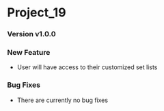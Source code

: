 # Project_19
### Version v1.0.0
### New Feature
  * User will have access to their customized set lists 
### Bug Fixes
  * There are currently no bug fixes

